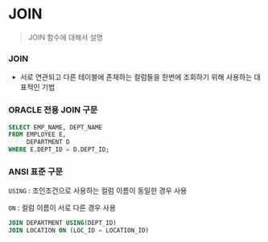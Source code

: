 # JOIN

> JOIN 함수에 대해서 설명



### JOIN

- 서로 연관되고 다른 테이블에 존재하는 컬럼들을 한번에 조회하기 위해 사용하는 대표적인 기법 



### ORACLE 전용 JOIN 구문

```SQL
SELECT EMP_NAME, DEPT_NAME
FROM EMPLOYEE E,
	 DEPARTMENT D 
WHERE E.DEPT_ID = D.DEPT_ID;
```



### ANSI 표준 구문

`USING` : 조인조건으로 사용하는 컬럼 이름이 동일한 경우 사용

`ON` : 컬럼 이름이 서로 다른 경우 사용

```SQL
JOIN DEPARTMENT USING(DEPT_ID)
JOIN LOCATION ON (LOC_ID = LOCATION_ID)
```

